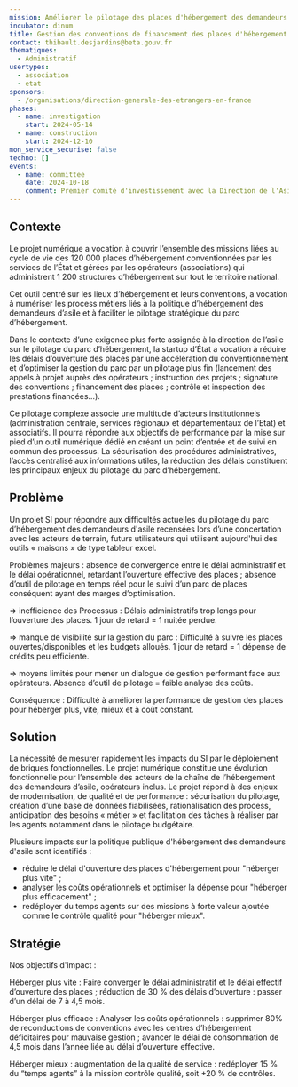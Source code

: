 ```yaml
---
mission: Améliorer le pilotage des places d'hébergement des demandeurs d'asile conventionnées
incubator: dinum
title: Gestion des conventions de financement des places d'hébergement des demandeurs d'asile
contact: thibault.desjardins@beta.gouv.fr
thematiques:
  - Administratif
usertypes:
  - association
  - etat
sponsors:
  - /organisations/direction-generale-des-etrangers-en-france
phases:
  - name: investigation
    start: 2024-05-14
  - name: construction
    start: 2024-12-10
mon_service_securise: false
techno: []
events:
  - name: committee
    date: 2024-10-18
    comment: Premier comité d'investissement avec la Direction de l'Asile
---
```

## Contexte

Le projet numérique a vocation à couvrir l’ensemble des missions liées au cycle de vie des 120 000 places d’hébergement conventionnées par les services de l’État et gérées par les opérateurs (associations) qui administrent 1 200 structures d’hébergement sur tout le territoire national.

Cet outil centré sur les lieux d’hébergement et leurs conventions, a vocation à numériser les process métiers liés à la politique d’hébergement des demandeurs d’asile et à faciliter le pilotage stratégique du parc d’hébergement. 

Dans le contexte d’une exigence plus forte assignée à la direction de l’asile sur le pilotage du parc d’hébergement, la startup d’État a vocation à réduire les délais d’ouverture des places par une accélération du conventionnement et d’optimiser la gestion du parc par un pilotage plus fin (lancement des appels à projet auprès des opérateurs ;  instruction des projets ; signature des conventions ; financement des places ; contrôle et inspection des prestations financées…).

Ce pilotage complexe associe une multitude d’acteurs institutionnels (administration centrale, services régionaux et départementaux de l’Etat) et associatifs. Il pourra répondre aux objectifs de performance par la mise sur pied d’un outil numérique dédié en créant un point d’entrée et de suivi en commun des processus. La sécurisation des procédures administratives, l’accès centralisé aux informations utiles, la réduction des délais constituent les principaux enjeux du pilotage du parc d’hébergement.


## Problème

Un projet SI pour répondre aux difficultés actuelles du pilotage du parc d’hébergement des demandeurs d'asile recensées lors d’une concertation avec les acteurs de terrain, futurs utilisateurs qui utilisent aujourd'hui des outils « maisons » de type tableur excel.

Problèmes majeurs : absence de convergence entre le délai administratif et le délai opérationnel, retardant l’ouverture effective des places ; absence d’outil de pilotage en temps réel pour le suivi d’un parc de places conséquent ayant des marges d’optimisation. 

=> inefficience des Processus : Délais administratifs trop longs pour l’ouverture des places. 1 jour de retard = 1 nuitée perdue. 

=> manque de visibilité sur la gestion du parc : Difficulté à suivre les places ouvertes/disponibles et les budgets alloués. 1 jour de retard = 1 dépense de crédits peu efficiente. 

=> moyens limités pour mener un dialogue de gestion performant face aux opérateurs. Absence d’outil de pilotage = faible analyse des coûts. 

Conséquence : Difficulté à améliorer la performance de gestion des places pour héberger plus, vite, mieux et à coût constant. 


## Solution

La nécessité de mesurer rapidement les impacts du SI par le déploiement de briques fonctionnelles. Le projet numérique constitue une évolution fonctionnelle pour l’ensemble des acteurs de la chaîne de l’hébergement des demandeurs d’asile, opérateurs inclus. Le projet répond à des enjeux de modernisation, de qualité et de performance : sécurisation du pilotage, création d’une base de données fiabilisées, rationalisation des process, anticipation des besoins « métier » et facilitation des tâches à réaliser par les agents notamment dans le pilotage budgétaire. 

Plusieurs impacts sur la politique publique d'hébergement des demandeurs d'asile sont identifiés : 
- réduire le délai d'ouverture des places d'hébergement pour "héberger plus vite" ;
- analyser les coûts opérationnels et optimiser la dépense pour "héberger plus efficacement" ;
- redéployer du temps agents sur des missions à forte valeur ajoutée comme le contrôle qualité pour "héberger mieux".


## Stratégie

Nos objectifs d'impact : 

Héberger plus vite : Faire converger le délai administratif et le délai effectif d’ouverture des places ; réduction de 30 % des délais d’ouverture : passer d’un délai de 7 à 4,5 mois. 

Héberger plus efficace : Analyser les coûts opérationnels : supprimer 80% de reconductions de conventions avec les centres d’hébergement déficitaires pour mauvaise gestion ; avancer le délai de consommation de 4,5 mois dans l’année liée au délai d’ouverture effective. 

Héberger mieux : augmentation de la qualité de service : redéployer 15 % du “temps agents” à la mission contrôle qualité, soit +20 % de contrôles. 
